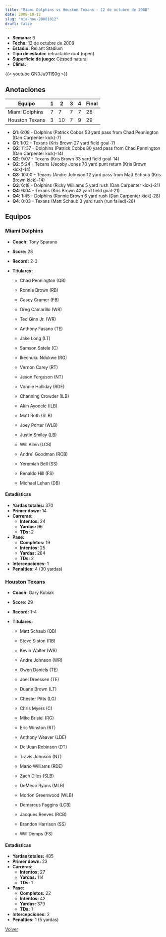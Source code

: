 ```yaml
---
title: "Miami Dolphins vs Houston Texans - 12 de octubre de 2008"
date: 2008-10-12
slug: "mia-hou-20081012"
draft: false
---
```


- **Semana:** 6
- **Fecha:** 12 de octubre de 2008
- **Estadio:** Reliant Stadium
- **Tipo de estadio:** retractable roof (open)
- **Superficie de juego:** Césped natural
- **Clima:** 


{{< youtube GN0Ju9TlS0g >}}


## Anotaciones
| Equipo | 1 | 2 | 3 | 4 | Final |
|--------|---|---|---|---|-------|
| Miami Dolphins  | 7 | 7 | 7 | 7  | 28 |
| Houston Texans  | 3 | 10 | 7 | 9  | 29 |
- **Q1**: 6:08 - Dolphins (Patrick Cobbs 53 yard pass from Chad Pennington (Dan Carpenter kick)-7)
- **Q1**: 1:02 - Texans (Kris Brown 27 yard field goal-7)
- **Q2**: 11:37 - Dolphins (Patrick Cobbs 80 yard pass from Chad Pennington (Dan Carpenter kick)-14)
- **Q2**: 9:07 - Texans (Kris Brown 33 yard field goal-14)
- **Q2**: 5:24 - Texans (Jacoby Jones 70 yard punt return (Kris Brown kick)-14)
- **Q3**: 10:00 - Texans (Andre Johnson 12 yard pass from Matt Schaub (Kris Brown kick)-14)
- **Q3**: 6:18 - Dolphins (Ricky Williams 5 yard rush (Dan Carpenter kick)-21)
- **Q4**: 6:04 - Texans (Kris Brown 42 yard field goal-21)
- **Q4**: 1:45 - Dolphins (Ronnie Brown 6 yard rush (Dan Carpenter kick)-28)
- **Q4**: 0:03 - Texans (Matt Schaub 3 yard rush (run failed)-28)


## Equipos


### Miami Dolphins
* **Coach:** Tony Sparano
* **Score:** 28
* **Record:** 2-3
* **Titulares:** 

  * Chad Pennington (QB) 

  * Ronnie Brown (RB) 

  * Casey Cramer (FB) 

  * Greg Camarillo (WR) 

  * Ted Ginn Jr. (WR) 

  * Anthony Fasano (TE) 

  * Jake Long (LT) 

  * Samson Satele (C) 

  * Ikechuku Ndukwe (RG) 

  * Vernon Carey (RT) 

  * Jason Ferguson (NT) 

  * Vonnie Holliday (RDE) 

  * Channing Crowder (ILB) 

  * Akin Ayodele (ILB) 

  * Matt Roth (SLB) 

  * Joey Porter (WLB) 

  * Justin Smiley (LB) 

  * Will Allen (LCB) 

  * Andre' Goodman (RCB) 

  * Yeremiah Bell (SS) 

  * Renaldo Hill (FS) 

  * Michael Lehan (DB) 

#### Estadísticas
* **Yardas totales:** 370
* **Primer down:** 14
* **Carreras:**
  * **Intentos:** 24
  * **Yardas:** 96
  * **TDs:** 2
* **Pase:**
  * **Completos:** 19
  * **Intentos:** 25
  * **Yardas:** 284
  * **TDs:** 2
* **Intercepciones:** 1
* **Penalties:** 4 (30 yardas)

### Houston Texans
* **Coach:** Gary Kubiak
* **Score:** 29
* **Record:** 1-4
* **Titulares:** 

  * Matt Schaub (QB) 

  * Steve Slaton (RB) 

  * Kevin Walter (WR) 

  * Andre Johnson (WR) 

  * Owen Daniels (TE) 

  * Joel Dreessen (TE) 

  * Duane Brown (LT) 

  * Chester Pitts (LG) 

  * Chris Myers (C) 

  * Mike Brisiel (RG) 

  * Eric Winston (RT) 

  * Anthony Weaver (LDE) 

  * DelJuan Robinson (DT) 

  * Travis Johnson (NT) 

  * Mario Williams (RDE) 

  * Zach Diles (SLB) 

  * DeMeco Ryans (MLB) 

  * Morlon Greenwood (WLB) 

  * Demarcus Faggins (LCB) 

  * Jacques Reeves (RCB) 

  * Brandon Harrison (SS) 

  * Will Demps (FS) 

#### Estadísticas
* **Yardas totales:** 485
* **Primer down:** 23
* **Carreras:**
  * **Intentos:** 27
  * **Yardas:** 114
  * **TDs:** 1
* **Pase:**
  * **Completos:** 22
  * **Intentos:** 42
  * **Yardas:** 379
  * **TDs:** 1
* **Intercepciones:** 2
* **Penalties:** 1 (5 yardas)


[Volver](/historia/2008)
